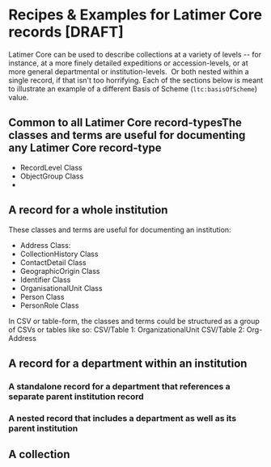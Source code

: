 # Recipes & Examples for Latimer Core records [DRAFT]

Latimer Core can be used to describe collections at a variety of levels -- for instance, at a more finely detailed expeditions or accession-levels, or at more general departmental or institution-levels.  Or both nested within a single record, if that isn't too horrifying.
Each of the sections below is meant to illustrate an example of a different Basis of Scheme (`ltc:basisOfScheme`) value.

## Common to all Latimer Core record-typesThe classes and terms are useful for documenting any Latimer Core record-type
- RecordLevel Class
- ObjectGroup Class
- 

## A record for a whole institution 
These classes and terms are useful for documenting an institution:
- Address Class:
- CollectionHistory Class
- ContactDetail Class
- GeographicOrigin Class
- Identifier Class
- OrganisationalUnit Class
- Person Class
- PersonRole Class

In CSV or table-form, the classes and terms could be structured as a group of CSVs or tables like so:
CSV/Table 1: OrganizationalUnit
CSV/Table 2: Org-Address


## A record for a department within an institution

### A standalone record for a department that references a separate parent institution record

### A nested record that includes a department as well as its parent institution

## A collection
